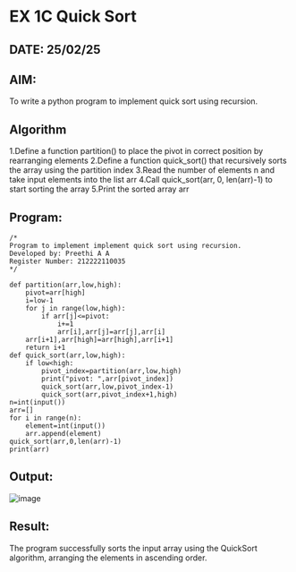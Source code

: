 # EX 1C Quick Sort
## DATE: 25/02/25
## AIM:
To write a python program to implement quick sort using recursion.

## Algorithm
1.Define a function partition() to place the pivot in correct position by rearranging elements
2.Define a function quick_sort() that recursively sorts the array using the partition index
3.Read the number of elements n and take input elements into the list arr
4.Call quick_sort(arr, 0, len(arr)-1) to start sorting the array
5.Print the sorted array arr  

## Program:
```
/*
Program to implement implement quick sort using recursion.
Developed by: Preethi A A
Register Number: 212222110035 
*/
```
```
def partition(arr,low,high):
    pivot=arr[high]
    i=low-1
    for j in range(low,high):
        if arr[j]<=pivot:
            i+=1
            arr[i],arr[j]=arr[j],arr[i]
    arr[i+1],arr[high]=arr[high],arr[i+1]
    return i+1
def quick_sort(arr,low,high):
    if low<high:
        pivot_index=partition(arr,low,high)
        print("pivot: ",arr[pivot_index])
        quick_sort(arr,low,pivot_index-1)
        quick_sort(arr,pivot_index+1,high)
n=int(input())
arr=[]
for i in range(n):
    element=int(input())
    arr.append(element)
quick_sort(arr,0,len(arr)-1)
print(arr)
```

## Output:

![image](https://github.com/user-attachments/assets/93d40482-62e3-481c-8b0a-583ec1236201)

## Result:
The program successfully sorts the input array using the QuickSort algorithm, arranging the elements in ascending order.
